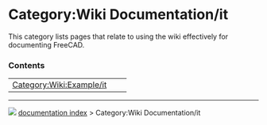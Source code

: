 # Category:Wiki Documentation/it
This category lists pages that relate to using the wiki effectively for documenting FreeCAD.

### Contents

|     |     |     |
| --- | --- | --- |
| [Category:Wiki:Example/it](Category_Wiki_Example/it.md) |



---
![](images/Button_right.svg) [documentation index](../README.md) > Category:Wiki Documentation/it

